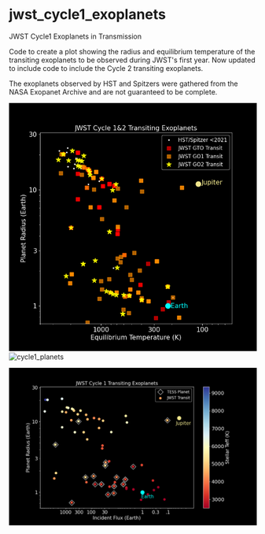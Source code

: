 # jwst_cycle1_exoplanets
JWST Cycle1 Exoplanets in Transmission

Code to create a plot showing the radius and equilibrium temperature of the transiting exoplanets to be observed during JWST's first year.
Now updated to include code to include the Cycle 2 transiting exoplanets.

The exoplanets observed by HST and Spitzers were gathered from the NASA Exopanet Archive and are not guaranteed to be complete.

![cycle2_planets](cycle2_transit_planets.png)
![cycle1_planets](https://user-images.githubusercontent.com/14063799/159172454-f69955e9-e464-4a3a-8502-2b3fcb21451c.png)


![cycle1_planets_influx](https://github.com/mustaric/jwst_cycle1_exoplanets/blob/main/cycle1_planets_tess_influx.png)
